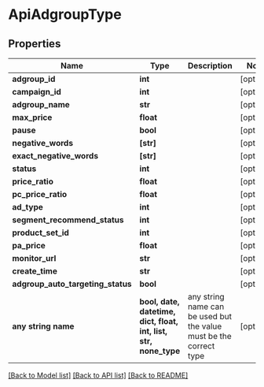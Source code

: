 # ApiAdgroupType


## Properties
Name | Type | Description | Notes
------------ | ------------- | ------------- | -------------
**adgroup_id** | **int** |  | [optional] 
**campaign_id** | **int** |  | [optional] 
**adgroup_name** | **str** |  | [optional] 
**max_price** | **float** |  | [optional] 
**pause** | **bool** |  | [optional] 
**negative_words** | **[str]** |  | [optional] 
**exact_negative_words** | **[str]** |  | [optional] 
**status** | **int** |  | [optional] 
**price_ratio** | **float** |  | [optional] 
**pc_price_ratio** | **float** |  | [optional] 
**ad_type** | **int** |  | [optional] 
**segment_recommend_status** | **int** |  | [optional] 
**product_set_id** | **int** |  | [optional] 
**pa_price** | **float** |  | [optional] 
**monitor_url** | **str** |  | [optional] 
**create_time** | **str** |  | [optional] 
**adgroup_auto_targeting_status** | **bool** |  | [optional] 
**any string name** | **bool, date, datetime, dict, float, int, list, str, none_type** | any string name can be used but the value must be the correct type | [optional]

[[Back to Model list]](../README.md#documentation-for-models) [[Back to API list]](../README.md#documentation-for-api-endpoints) [[Back to README]](../README.md)



